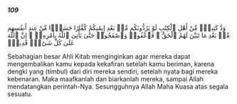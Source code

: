 ##### 109

<span class="ayah">وَدَّ كَثِيرٌۭ مِّنْ أَهْلِ ٱلْكِتَٰبِ لَوْ يَرُدُّونَكُم مِّنۢ بَعْدِ إِيمَٰنِكُمْ كُفَّارًا حَسَدًۭا مِّنْ عِندِ أَنفُسِهِم مِّنۢ بَعْدِ مَا تَبَيَّنَ لَهُمُ ٱلْحَقُّ ۖ فَٱعْفُوا۟ وَٱصْفَحُوا۟ حَتَّىٰ يَأْتِىَ ٱللَّهُ بِأَمْرِهِۦٓ ۗ إِنَّ ٱللَّهَ عَلَىٰ كُلِّ شَىْءٍۢ قَدِيرٌۭ</span>

<span class="ayah_translation">Sebahagian besar Ahli Kitab menginginkan agar mereka dapat mengembalikan kamu kepada kekafiran setelah kamu beriman, karena dengki yang (timbul) dari diri mereka sendiri, setelah nyata bagi mereka kebenaran. Maka maafkanlah dan biarkanlah mereka, sampai Allah mendatangkan perintah-Nya. Sesungguhnya Allah Maha Kuasa atas segala sesuatu.</span>
